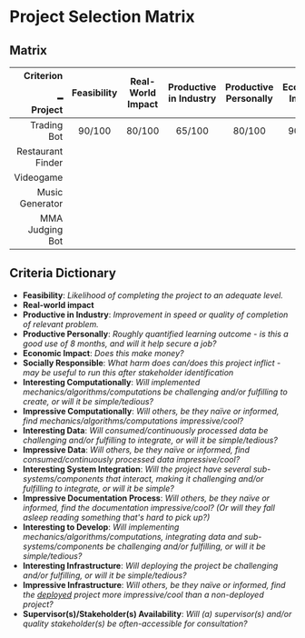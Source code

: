 # Project Selection Matrix

## Matrix

|Criterion<br><br>━<br>Project| Feasibility | Real-World Impact | Productive<br>in Industry | Productive<br>Personally | Economic<br>Impact | Socially<br>Responsible | Interesting<br>Computationally | Impressive<br>Computationally | Interesting<br>Data | Impressive<br>Data | Interesting System<br>Integration | Impressive<br>Documentation<br>Process | Interesting<br>to Develop | Interesting<br>Infrastructure | Impressive<br>Infrastructure | Supervisor(s)/<br>Stakeholder(s)<br>Availability |
|---:|:---:|:---:|:---:|:---:|:---:|:---:|:---:|:---:|:---:|:---:|:---:|:---:|:---:|:---:|:---:|:---:|
| Trading Bot |90/100  |80/100  |65/100  |80/100  |90/100  |65/100  |75/100  |80/100  |60/100  |80/100  |95/100  |60/100  |80/100  |70/100  |70/100  |100/100  |
| Restaurant Finder |  |  |  |  |  |  |  |  |  |  |  |  |  |  |  |  |
| Videogame |  |  |  |  |  |  |  |  |  |  |  |  |  |  |  |  |
| Music Generator |  |  |  |  |  |  |  |  |  |  |  |  |  |  |  |  |
| MMA Judging Bot |  |  |  |  |  |  |  |  |  |  |  |  |  |  |  |  |

## Criteria Dictionary
* **Feasibility**: *Likelihood of completing the project to an adequate level.*
* **Real-world impact**
* **Productive in Industry**: *Improvement in speed or quality of completion of relevant problem.*
* **Productive Personally**: *Roughly quantified learning outcome - is this a good use of 8 months, and will it help secure a job?*
* **Economic Impact**: *Does this make money?*
* **Socially Responsible**: *What harm does can/does this project inflict - may be useful to run this after stakeholder identification*
* **Interesting Computationally**: *Will implemented mechanics/algorithms/computations be challenging and/or fulfilling to create, or will it be simple/tedious?*
* **Impressive Computationally**: *Will others, be they naïve or informed, find mechanics/algorithms/computations impressive/cool?*
* **Interesting Data**: *Will consumed/continuously processed data be challenging and/or fulfilling to integrate, or will it be simple/tedious?*
* **Impressive Data**: *Will others, be they naïve or informed, find consumed/continuously processed data impressive/cool?*
* **Interesting System Integration**: *Will the project have several sub-systems/components that interact, making it challenging and/or fulfilling to integrate, or will it be simple?*
* **Impressive Documentation Process**: *Will others, be they naïve or informed, find the documentation impressive/cool? (Or will they fall asleep reading something that's hard to pick up?)*
* **Interesting to Develop**: *Will implementing mechanics/algorithms/computations, integrating data and sub-systems/components be challenging and/or fulfilling, or will it be simple/tedious?*
* **Interesting Infrastructure**: *Will deploying the project be challenging and/or fulfilling, or will it be simple/tedious?*
* **Impressive Infrastructure**: *Will others, be they naïve or informed, find the <u>deployed</u> project more impressive/cool than a non-deployed project?*
* **Supervisor(s)/Stakeholder(s) Availability**: *Will (a) supervisor(s) and/or quality stakeholder(s) be often-accessible for consultation?*
